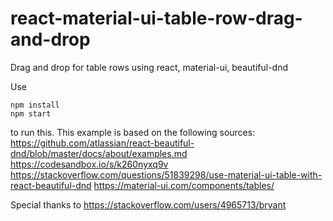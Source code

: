 # react-material-ui-table-row-drag-and-drop
Drag and drop for table rows using react, material-ui, beautiful-dnd

Use 
```
npm install
npm start
```
to run this.
This example is based on the following sources:
https://github.com/atlassian/react-beautiful-dnd/blob/master/docs/about/examples.md
https://codesandbox.io/s/k260nyxq9v
https://stackoverflow.com/questions/51839298/use-material-ui-table-with-react-beautiful-dnd
https://material-ui.com/components/tables/

Special thanks to
https://stackoverflow.com/users/4965713/bryant
